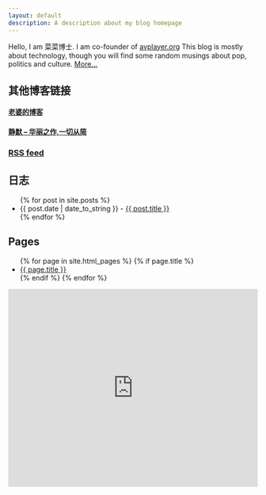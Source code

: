 ```yaml
---
layout: default
description: A description about my blog homepage
---
```


<div id="About">

Hello, I am 菜菜博士. I am co-founder of <a href="http://avplayer.org" >avplayer.org</a> This blog is mostly about technology, though you will find some random musings about pop, politics and culture. <a href="/about.html">More...</a>

</div>

<div>
  <aside id="exchangelink">
  <h2> 其他博客链接 </h2>
  <h4><a href="http://kiki.microcai.org/"> 老婆的博客 </a></h4>
  <h4><a href="http://blog.simcu.com/xrain"> 静默 – 华丽之作,一切从简 </a></h4>
  </aside>
  
  <div id="posts">
    <h3><a href="/feed">RSS feed</a></h3>
    <h2>日志</h2>
    <ul>
      {% for post in site.posts %}
        <li><span class="date">{{ post.date | date_to_string }}</span> - <a href="{{ post.url }}">{{ post.title }}</a></li>
      {% endfor %}
    </ul>
  </div>

</div>

<div id="pages">
  <h2>Pages</h2>
  <ul>
    {% for page in site.html_pages %}
      {% if page.title %}
        <li><a href="{{ page.url }}">{{ page.title }}</a></li>
      {% endif %}
    {% endfor %}
  </ul>
</div>

<div>
  <iframe width="100%" height="400" class="share_self"  frameborder="0" scrolling="no" src="http://widget.weibo.com/weiboshow/index.php?language=&width=0&height=400&fansRow=2&ptype=1&speed=100&skin=5&isTitle=0&noborder=0&isWeibo=1&isFans=0&uid=1292997095&verifier=b5a9690c&dpc=1"></iframe>
</div>

